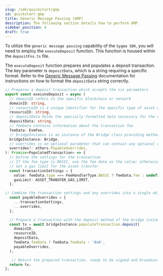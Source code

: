 ```yaml
---
slug: /sdk/quickstart/gmp
id: quickstart-gmp
title: Generic Message Passing (GMP)
description: The following section details how to perform GMP.
sidebar_position: 4
draft: true
---
```


To utilize the `generic message passing` capability of the `Sygma SDK`, you will need to employ the `executeDeposit` function. This function is housed within the `depositFns.ts` file.

The `executeDeposit` function prepares and populates a deposit transaction. The key parameter is `depositData`, which is a string requiring a specific format. Refer to the [Generic Message Passing](../../03-architecture/06-generic.md) documentation for instructions on how to format the `depositData` string correctly.

```ts
// Prepares a deposit transaction which accepts the six parameters
export const executeDeposit = async (
  // domainID refers to the specific blockchain or network
  domainID: string,
  // resourceID is a unique identifier for the specific type of asset or token
  resourceID: string,
  // depositData holds the specially-formatted data necessary for the deposit transaction
  depositData: string,
  // feeData contains information about the transaction fee
  feeData: EvmFee,
  // bridgeInstance is an instance of the Bridge class providing methods for interacting with the Sygma bridge
  bridgeInstance: Bridge,
  // overrides is an optional parameter that can contain any optional overrides for the transaction
  overrides?: ethers.PayableOverrides,
): Promise<PopulatedTransaction> => {
  // Define the settings for the transaction
  // If the fee type is BASIC, use the fee data as the value; otherwise, don't set a value
  // Set a gas limit for the asset transfer
  const transactionSettings = {
    value: feeData.type === FeeHandlerType.BASIC ? feeData.fee : undefined,
    gasLimit: ASSET_TRANSFER_GAS_LIMIT,
  };

// Combine the transaction settings and any overrides into a single object
  const payableOverrides = {
    ...transactionSettings,
    ...overrides,
  };

  // Prepare a transaction with the deposit method of the bridge instance, passing in the parameters
  const tx = await bridgeInstance.populateTransaction.deposit(
    domainID,
    resourceID,
    depositData,
    feeData.feeData ? feeData.feeData : '0x0',
    payableOverrides,
  );

   // Return the prepared transaction, ready to be signed and broadcasted to the network
  return tx;
};
```